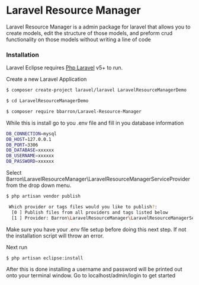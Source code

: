 # Laravel Resource Manager

Laravel Resource Manager is a admin package for laravel that allows you to create models, edit the structure of those models,
and preform crud functionality on those models without writing a line of code


### Installation

Laravel Eclipse requires [Php Laravel](https://laravel.org/) v5+ to run.

Create a new Laravel Application

```sh
$ composer create-project laravel/laravel LaravelResourceManagerDemo

$ cd LaravelResourceManagerDemo

$ composer require bbarron/Laravel-Resource-Manager
```
While this is install go to you .env file and fill in you database information

```sh
DB_CONNECTION=mysql
DB_HOST=127.0.0.1
DB_PORT=3306
DB_DATABASE=xxxxxx
DB_USERNAME=xxxxxx
DB_PASSWORD=xxxxxx
```

Select Barron\LaravelResourceManager\LaravelResourceManagerServiceProvider from the drop down menu.

```sh
$ php artisan vendor publish

 Which provider or tags files would you like to publish?:
  [0 ] Publish files from all providers and tags listed below
  [1 ] Provider: Barron\LaravelResourceManager\LaravelResourceManagerServiceProvider


```

Make sure you have your .env file setup before doing this next step. If not the installation script will throw an error.


Next run
```sh
$ php artisan eclipse:install
```

After this is done installing a username and password will be printed out onto your terminal window. Go to localhost/admin/login to get started
